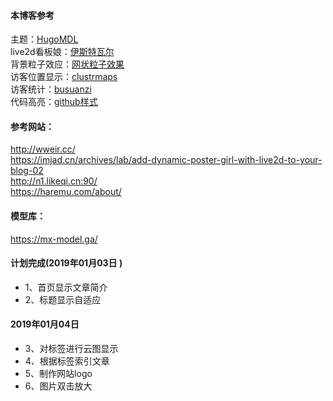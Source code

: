 #### 本博客参考
主题：[HugoMDL](https://github.com/jchatkinson/HugoMDL)<br>
live2d看板娘：[伊斯特瓦尔](https://github.com/eeg1412/Live2dHistoire)<br>
背景粒子效应：[网状粒子效果](https://github.com/whxaxes/canvas-test)<br>
访客位置显示：[clustrmaps](https://clustrmaps.com/site/1aim3?utm_source=widget&utm_campaign=widget_ctr)<br>
访客统计：[busuanzi](http://busuanzi.ibruce.info/)<br>
代码高亮：[github样式](https://tonybai.com/2015/09/23/intro-of-gohugo/)
#### 参考网站：
http://wweir.cc/<br>
https://imjad.cn/archives/lab/add-dynamic-poster-girl-with-live2d-to-your-blog-02<br>
http://n1.likeqi.cn:90/<br>
https://haremu.com/about/
#### 模型库：
https://mx-model.ga/
#### 计划完成(2019年01月03日 )
- 1、首页显示文章简介<br>
- 2、标题显示自适应<br>

#### 2019年01月04日 
- 3、对标签进行云图显示<br>
- 4、根据标签索引文章<br>
- 5、制作网站logo<br>
- 6、图片双击放大

